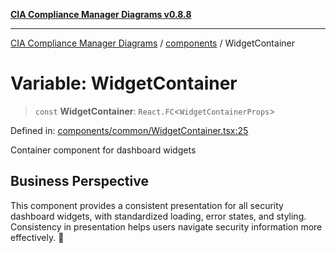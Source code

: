[**CIA Compliance Manager Diagrams v0.8.8**](../../README.md)

***

[CIA Compliance Manager Diagrams](../../modules.md) / [components](../README.md) / WidgetContainer

# Variable: WidgetContainer

> `const` **WidgetContainer**: `React.FC`\<`WidgetContainerProps`\>

Defined in: [components/common/WidgetContainer.tsx:25](https://github.com/Hack23/cia-compliance-manager/blob/88094f2c4c350fd10a1e440c3eab70aedd819944/src/components/common/WidgetContainer.tsx#L25)

Container component for dashboard widgets

## Business Perspective

This component provides a consistent presentation for all security dashboard
widgets, with standardized loading, error states, and styling. Consistency
in presentation helps users navigate security information more effectively. 🎨
